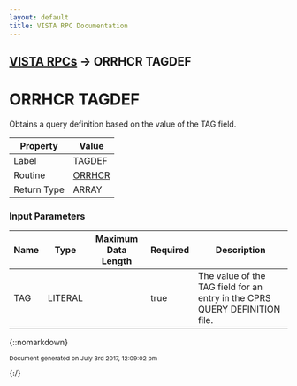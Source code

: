 ```yaml
---
layout: default
title: VISTA RPC Documentation
---
```


## [VISTA RPCs](TableOfContents) &#8594; ORRHCR TAGDEF
# ORRHCR TAGDEF

Obtains a query definition based on the value of the TAG field.

Property | Value
--- | ---
Label | TAGDEF
Routine | [ORRHCR](http://code.osehra.org/dox/Routine_ORRHCR_source.html)
Return Type | ARRAY


### Input Parameters

Name | Type | Maximum Data Length | Required | Description
--- | --- | --- | --- | ---
TAG | LITERAL |  | true | The value of the TAG field for an entry in the CPRS QUERY DEFINITION file.



{::nomarkdown} <br/><p style="font-size: 11px">Document generated on July 3rd 2017, 12:09:02 pm</p>{:/}